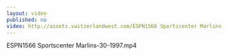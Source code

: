 ```yaml
---
layout: video
published: no
video: http://assets.switzerlandwest.com/ESPN1566 Sportscenter Marlins-30-1997.mp4
---
```

ESPN1566 Sportscenter Marlins-30-1997.mp4
